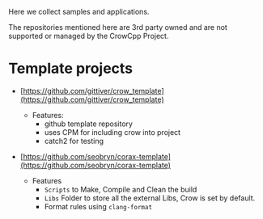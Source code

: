 Here we collect samples and applications. 

The repositories mentioned here are 3rd party owned and are not supported or managed by the CrowCpp Project.

# Template projects 

+ [https://github.com/gittiver/crow_template](https://github.com/gittiver/crow_template)
  - Features: 
    - github template repository
    - uses CPM for including crow into project
    - catch2 for testing

+ [https://github.com/seobryn/corax-template](https://github.com/seobryn/corax-template)

	- Features
		- `Scripts` to Make, Compile and Clean the build
		- `Libs` Folder to store all the external Libs, Crow is set by default.
		- Format rules using  `clang-format`
